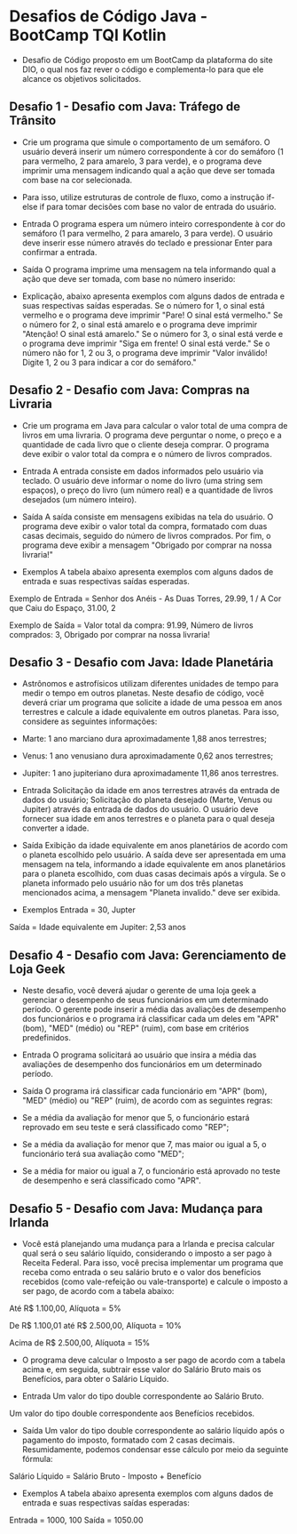 # Desafios de Código Java - BootCamp TQI Kotlin

- Desafio de Código proposto em um BootCamp da plataforma do site DIO, o qual nos faz rever o código e complementa-lo para que ele alcance os objetivos solicitados.

## Desafio 1 - Desafio com Java: Tráfego de Trânsito

- Crie um programa que simule o comportamento de um semáforo. O usuário deverá inserir um número correspondente à cor do semáforo (1 para vermelho, 2 para amarelo, 3 para verde), e o programa deve imprimir uma mensagem indicando qual a ação que deve ser tomada com base na cor selecionada.

- Para isso, utilize estruturas de controle de fluxo, como a instrução if-else if para tomar decisões com base no valor de entrada do usuário.

- Entrada
O programa espera um número inteiro correspondente à cor do semáforo (1 para vermelho, 2 para amarelo, 3 para verde). O usuário deve inserir esse número através do teclado e pressionar Enter para confirmar a entrada.

- Saída
O programa imprime uma mensagem na tela informando qual a ação que deve ser tomada, com base no número inserido:

- Explicação, abaixo apresenta exemplos com alguns dados de entrada e suas respectivas saídas esperadas.
Se o número for 1, o sinal está vermelho e o programa deve imprimir "Pare! O sinal está vermelho."
Se o número for 2, o sinal está amarelo e o programa deve imprimir "Atenção! O sinal está amarelo."
Se o número for 3, o sinal está verde e o programa deve imprimir "Siga em frente! O sinal está verde."
Se o número não for 1, 2 ou 3, o programa deve imprimir "Valor inválido! Digite 1, 2 ou 3 para indicar a cor do semáforo."

## Desafio 2 - Desafio com Java: Compras na Livraria

- Crie um programa em Java para calcular o valor total de uma compra de livros em uma livraria. O programa deve perguntar o nome, o preço e a quantidade de cada livro que o cliente deseja comprar. O programa deve exibir o valor total da compra e o número de livros comprados.

- Entrada
A entrada consiste em dados informados pelo usuário via teclado. O usuário deve informar o nome do livro (uma string sem espaços), o preço do livro (um número real) e a quantidade de livros desejados (um número inteiro).

- Saída
A saída consiste em mensagens exibidas na tela do usuário. O programa deve exibir o valor total da compra, formatado com duas casas decimais, seguido do número de livros comprados. Por fim, o programa deve exibir a mensagem "Obrigado por comprar na nossa livraria!"

- Exemplos
A tabela abaixo apresenta exemplos com alguns dados de entrada e suas respectivas saídas esperadas. 

Exemplo de Entrada = Senhor dos Anéis - As Duas Torres, 29.99, 1 /  A Cor que Caiu do Espaço, 31.00, 2	                    

Exemplo de Saída = Valor total da compra: 91.99, Número de livros comprados: 3, Obrigado por comprar na nossa livraria!                          

## Desafio 3 - Desafio com Java: Idade Planetária

- Astrônomos e astrofísicos utilizam diferentes unidades de tempo para medir o tempo em outros planetas. Neste desafio de código, você deverá criar um programa que solicite a idade de uma pessoa em anos terrestres e calcule a idade equivalente em outros planetas. Para isso, considere as seguintes informações:

- Marte: 1 ano marciano dura aproximadamente 1,88 anos terrestres;
- Venus: 1 ano venusiano dura aproximadamente 0,62 anos terrestres;
- Jupiter: 1 ano jupiteriano dura aproximadamente 11,86 anos terrestres.

- Entrada
Solicitação da idade em anos terrestres através da entrada de dados do usuário;
Solicitação do planeta desejado (Marte, Venus ou Jupiter) através da entrada de dados do usuário.
O usuário deve fornecer sua idade em anos terrestres e o planeta para o qual deseja converter a idade.

- Saída
Exibição da idade equivalente em anos planetários de acordo com o planeta escolhido pelo usuário.
A saída deve ser apresentada em uma mensagem na tela, informando a idade equivalente em anos planetários para o planeta escolhido, com duas casas decimais após a vírgula. Se o planeta informado pelo usuário não for um dos três planetas mencionados acima, a mensagem "Planeta invalido." deve ser exibida.

- Exemplos
Entrada  = 30, Jupter

Saída = Idade equivalente em Jupiter: 2,53 anos

## Desafio 4 - Desafio com Java: Gerenciamento de Loja Geek

- Neste desafio, você deverá ajudar o gerente de uma loja geek a gerenciar o desempenho de seus funcionários em um determinado período. O gerente pode inserir a média das avaliações de desempenho dos funcionários e o programa irá classificar cada um deles em "APR" (bom), "MED" (médio) ou "REP" (ruim), com base em critérios predefinidos.

- Entrada
O programa solicitará ao usuário que insira a média das avaliações de desempenho dos funcionários em um determinado período.

- Saída
O programa irá classificar cada funcionário em "APR" (bom), "MED" (médio) ou "REP" (ruim), de acordo com as seguintes regras:

- Se a média da avaliação for menor que 5, o funcionário estará reprovado em seu teste e será classificado como "REP";
- Se a média da avaliação for menor que 7, mas maior ou igual a 5, o funcionário terá sua avaliação como "MED";
- Se a média for maior ou igual a 7, o funcionário está aprovado no teste de desempenho e será classificado como "APR".

## Desafio 5 - Desafio com Java: Mudança para Irlanda

- Você está planejando uma mudança para a Irlanda e precisa calcular qual será o seu salário líquido, considerando o imposto a ser pago à Receita Federal. Para isso, você precisa implementar um programa que receba como entrada o seu salário bruto e o valor dos benefícios recebidos (como vale-refeição ou vale-transporte) e calcule o imposto a ser pago, de acordo com a tabela abaixo:

Até R$ 1.100,00,  Alíquota = 5%

De R$ 1.100,01 até R$ 2.500,00,	Alíquota = 10%

Acima de R$ 2.500,00, Alíquota = 15%

- O programa deve calcular o Imposto a ser pago de acordo com a tabela acima e, em seguida, subtrair esse valor do Salário Bruto mais os Benefícios, para obter o Salário Líquido.

- Entrada
Um valor do tipo double correspondente ao Salário Bruto.

Um valor do tipo double correspondente aos Benefícios recebidos.

- Saída
Um valor do tipo double correspondente ao salário líquido após o pagamento do imposto, formatado com 2 casas decimais. Resumidamente, podemos condensar esse cálculo por meio da seguinte fórmula:

Salário Líquido = Salário Bruto - Imposto + Benefício

- Exemplos
A tabela abaixo apresenta exemplos com alguns dados de entrada e suas respectivas saídas esperadas:

Entrada = 1000, 100
Saída = 1050.00
